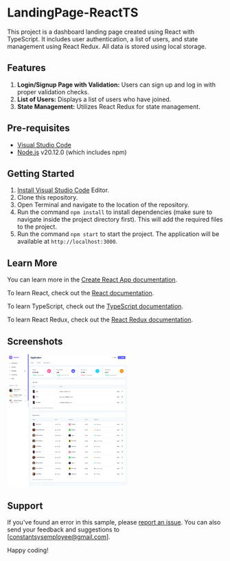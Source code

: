 # LandingPage-ReactTS

This project is a dashboard landing page created using React with TypeScript. It includes user authentication, a list of users, and state management using React Redux. All data is stored using local storage.

## Features

1. **Login/Signup Page with Validation:** Users can sign up and log in with proper validation checks.
2. **List of Users:** Displays a list of users who have joined.
3. **State Management:** Utilizes React Redux for state management.

## Pre-requisites

- [Visual Studio Code](https://code.visualstudio.com/)
- [Node.js](https://nodejs.org/) v20.12.0 (which includes npm)

## Getting Started

1. [Install Visual Studio Code](https://code.visualstudio.com/) Editor.
2. Clone this repository.
3. Open Terminal and navigate to the location of the repository.
4. Run the command `npm install` to install dependencies (make sure to navigate inside the project directory first). This will add the required files to the project.
5. Run the command `npm start` to start the project. The application will be available at `http://localhost:3000`.

## Learn More

You can learn more in the [Create React App documentation](https://facebook.github.io/create-react-app/docs/getting-started).

To learn React, check out the [React documentation](https://reactjs.org/).

To learn TypeScript, check out the [TypeScript documentation](https://www.typescriptlang.org/docs/).

To learn React Redux, check out the [React Redux documentation](https://react-redux.js.org/introduction/getting-started).

## Screenshots

<img src="https://github.com/anupmaurya1994/LandingPage.Angular/blob/main/src/assets/dashboard.png" width="280">

## Support

If you've found an error in this sample, please [report an issue](link/to/issue/repository). You can also send your feedback and suggestions to [constantsysemployee@gmail.com].

Happy coding!
